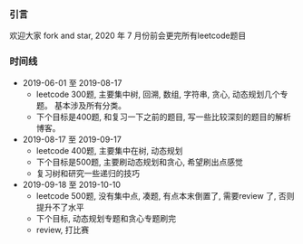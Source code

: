 ### 引言

欢迎大家 fork and star, 2020 年 7 月份前会更完所有leetcode题目

### 时间线
- 2019-06-01 至 2019-08-17
    - leetcode 300题, 主要集中树, 回溯, 数组, 字符串, 贪心, 动态规划几个专题。 基本涉及所有分类。
    - 下个目标是400题, 和复习一下之前的题目, 写一些比较深刻的题目的解析博客。
- 2019-08-17 至 2019-09-17
    - leetcode 400题, 主要集中在树, 动态规划
    - 下个目标是500题, 主要刷动态规划和贪心, 希望刷出点感觉
    - 复习树和研究一些递归的技巧
- 2019-09-18 至 2019-10-10
    - leetcode 500题, 没有集中点, 凑题, 有点本末倒置了, 需要review 了, 否则提升不了水平
    - 下个目标, 动态规划专题和贪心专题刷完
    - review, 打比赛
